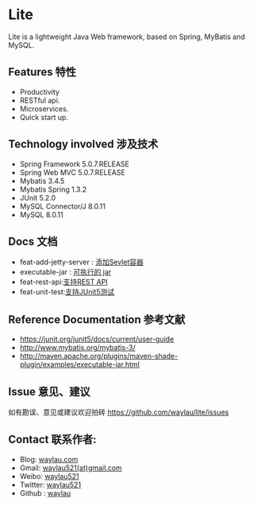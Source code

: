 # Lite

Lite is a lightweight Java Web framework, based on Spring, MyBatis and MySQL.

## Features 特性

* Productivity
* RESTful api.
* Microservices.
* Quick start up.

## Technology involved 涉及技术

* Spring Framework 5.0.7.RELEASE
* Spring Web MVC 5.0.7.RELEASE
* Mybatis 3.4.5
* Mybatis Spring 1.3.2
* JUnit 5.2.0
* MySQL Connector/J 8.0.11
* MySQL 8.0.11

## Docs 文档

* feat-add-jetty-server : [添加Sevlet容器](docs/feat-add-jetty-server.md)
* executable-jar : [可执行的 jar](docs/executable-jar.md)
* feat-rest-api:[支持REST API](docs/feat-rest-api.md)
* feat-unit-test:[支持JUnit5测试](docs/feat-unit-test.md)

## Reference Documentation 参考文献

* https://junit.org/junit5/docs/current/user-guide
* http://www.mybatis.org/mybatis-3/
* http://maven.apache.org/plugins/maven-shade-plugin/examples/executable-jar.html

## Issue 意见、建议

如有勘误、意见或建议欢迎拍砖 <https://github.com/waylau/lite/issues>

## Contact 联系作者:

* Blog: [waylau.com](https://waylau.com)
* Gmail: [waylau521(at)gmail.com](mailto:waylau521@gmail.com)
* Weibo: [waylau521](http://weibo.com/waylau521)
* Twitter: [waylau521](https://twitter.com/waylau521)
* Github : [waylau](https://github.com/waylau)